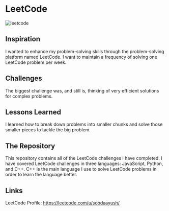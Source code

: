 # LeetCode

![leetcode](https://github.com/user-attachments/assets/27ddf194-43f5-49dd-a4b6-d50504d3dfe8)

## Inspiration

I wanted to enhance my problem-solving skills through the problem-solving platform named LeetCode. I want to maintain a frequency of solving one LeetCode problem per week.

## Challenges

The biggest challenge was, and still is, thinking of very efficient solutions for complex problems.

## Lessons Learned

I learned how to break down problems into smaller chunks and solve those smaller pieces to tackle the big problem.

## The Repository

This repository contains all of the LeetCode challenges I have completed. I have covered LeetCode challenges in three languages: JavaScript, Python, and C++. C++ is the main language I use to solve LeetCode problems in order to learn the language better.

## Links

LeetCode Profile: https://leetcode.com/u/soodaayush/
